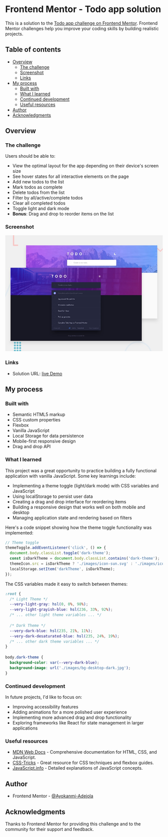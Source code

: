 # Frontend Mentor - Todo app solution

This is a solution to the [Todo app challenge on Frontend Mentor](https://www.frontendmentor.io/challenges/todo-app-Su1_KokOW). Frontend Mentor challenges help you improve your coding skills by building realistic projects.

## Table of contents

- [Overview](#overview)
  - [The challenge](#the-challenge)
  - [Screenshot](#screenshot)
  - [Links](#links)
- [My process](#my-process)
  - [Built with](#built-with)
  - [What I learned](#what-i-learned)
  - [Continued development](#continued-development)
  - [Useful resources](#useful-resources)
- [Author](#author)
- [Acknowledgments](#acknowledgments)

## Overview

### The challenge

Users should be able to:

- View the optimal layout for the app depending on their device's screen size
- See hover states for all interactive elements on the page
- Add new todos to the list
- Mark todos as complete
- Delete todos from the list
- Filter by all/active/complete todos
- Clear all completed todos
- Toggle light and dark mode
- **Bonus**: Drag and drop to reorder items on the list

### Screenshot

![Todo App Screenshot](./design/desktop-preview.jpg)


### Links

- Solution URL: [live Demo](https://ayokanmi-adejola.github.io/To-Do-App/)

## My process

### Built with

- Semantic HTML5 markup
- CSS custom properties
- Flexbox
- Vanilla JavaScript
- Local Storage for data persistence
- Mobile-first responsive design
- Drag and drop API

### What I learned

This project was a great opportunity to practice building a fully functional application with vanilla JavaScript. Some key learnings include:

- Implementing a theme toggle (light/dark mode) with CSS variables and JavaScript
- Using localStorage to persist user data
- Creating a drag and drop interface for reordering items
- Building a responsive design that works well on both mobile and desktop
- Managing application state and rendering based on filters

Here's a code snippet showing how the theme toggle functionality was implemented:

```js
// Theme toggle
themeToggle.addEventListener('click', () => {
  document.body.classList.toggle('dark-theme');
  const isDarkTheme = document.body.classList.contains('dark-theme');
  themeIcon.src = isDarkTheme ? './images/icon-sun.svg' : './images/icon-moon.svg';
  localStorage.setItem('darkTheme', isDarkTheme);
});
```

The CSS variables made it easy to switch between themes:

```css
:root {
  /* Light Theme */
  --very-light-gray: hsl(0, 0%, 98%);
  --very-light-grayish-blue: hsl(236, 33%, 92%);
  /* ... other light theme variables ... */

  /* Dark Theme */
  --very-dark-blue: hsl(235, 21%, 11%);
  --very-dark-desaturated-blue: hsl(235, 24%, 19%);
  /* ... other dark theme variables ... */
}

body.dark-theme {
  background-color: var(--very-dark-blue);
  background-image: url('./images/bg-desktop-dark.jpg');
}
```

### Continued development

In future projects, I'd like to focus on:

- Improving accessibility features
- Adding animations for a more polished user experience
- Implementing more advanced drag and drop functionality
- Exploring frameworks like React for state management in larger applications

### Useful resources

- [MDN Web Docs](https://developer.mozilla.org) - Comprehensive documentation for HTML, CSS, and JavaScript.
- [CSS-Tricks](https://css-tricks.com) - Great resource for CSS techniques and flexbox guides.
- [JavaScript.info](https://javascript.info) - Detailed explanations of JavaScript concepts.

## Author

- Frontend Mentor - [@Ayokanmi-Adejola](https://www.frontendmentor.io/profile/Ayokanmi-Adejola)

## Acknowledgments

Thanks to Frontend Mentor for providing this challenge and to the community for their support and feedback.
